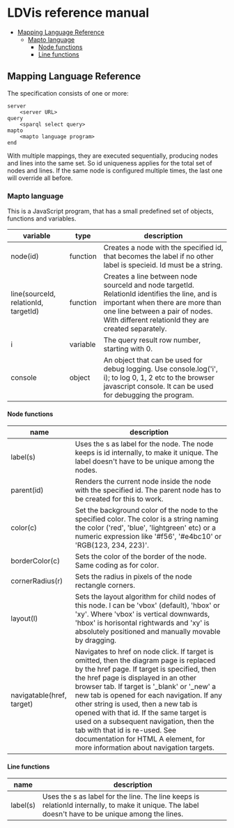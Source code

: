 # LDVis reference manual

<!-- START doctoc generated TOC please keep comment here to allow auto update -->
<!-- DON'T EDIT THIS SECTION, INSTEAD RE-RUN doctoc TO UPDATE -->


- [Mapping Language Reference](#mapping-language-reference)
  - [Mapto language](#mapto-language)
    - [Node functions](#node-functions)
    - [Line functions](#line-functions)

<!-- END doctoc generated TOC please keep comment here to allow auto update -->

## Mapping Language Reference

The specification consists of one or more:

```
server
	<server URL>
query
	<sparql select query>
mapto
	<mapto language program>
end
```

With multiple mappings, they are executed sequentially, producing nodes and lines into the same set. So id uniqueness applies for the total set of nodes and lines. If the same node is configured multiple times, the last one will override all before.

### Mapto language

This is a JavaScript program, that has a small predefined set of objects, functions and variables.

|variable|type|description|
|---|---|---|
|node(id)|function|Creates a node with the specified id, that becomes the label if no other label is specieid. Id must be a string.|
|line(sourceId, relationId, targetId)|function|Creates a line between node sourceId and node targetId. RelationId identifies the line, and is important when there are more than one line between a pair of nodes. With different relationId they are created separately.|
|i|variable|The query result row number, starting with 0.|
|console|object|An object that can be used for debug logging. Use console.log('i', i); to log 0, 1, 2 etc to the browser javascript console. It can be used for debugging the program.|

#### Node functions

|name|description|
|---|---|
|label(s)|Uses the s as label for the node. The node keeps is id internally, to make it unique. The label doesn't have to be unique among the nodes.|
|parent(id)|Renders the current node inside the node with the specified id. The parent node has to be created for this to work.|
| color(c)|Set the background color of the node to the specified color. The color is a string naming the color ('red', 'blue', 'lightgreen' etc) or a numeric expression like '#f56', '#e4bc10' or 'RGB(123, 234, 223)'.|
|borderColor(c)|Sets the color of the border of the node. Same coding as for color.|
|cornerRadius(r)|Sets the radius in pixels of the node rectangle corners.|
|layout(l)|Sets the layout algorithm for child nodes of this node. l can be 'vbox' (default), 'hbox' or 'xy'. Where 'vbox' is vertical downwards, 'hbox' is horisontal rightwards and 'xy' is absolutely positioned and manually movable by dragging.|
|navigatable(href, target)|Navigates to href on node click. If target is omitted, then the diagram page is replaced by the href page. If target is specified, then the href page is displayed in an other browser tab. If target is '_blank' or '_new' a new tab is opened for each navigation. If any other string is used, then a new tab is opened with that id. If the same target is used on a subsequent navigation, then the tab with that id is re-used. See documentation for HTML A element, for more information about navigation targets.|

#### Line functions

|name|description|
|---|---|
|label(s)|Uses the s as label for the line. The line keeps is relationId internally, to make it unique. The label doesn't have to be unique among the lines.|
